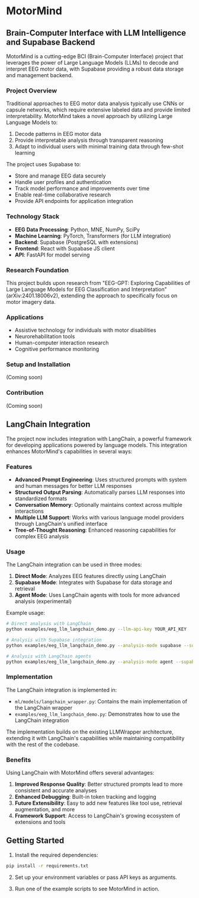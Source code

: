 # MotorMind

## Brain-Computer Interface with LLM Intelligence and Supabase Backend

MotorMind is a cutting-edge BCI (Brain-Computer Interface) project that leverages the power of Large Language Models (LLMs) to decode and interpret EEG motor data, with Supabase providing a robust data storage and management backend.

### Project Overview

Traditional approaches to EEG motor data analysis typically use CNNs or capsule networks, which require extensive labeled data and provide limited interpretability. MotorMind takes a novel approach by utilizing Large Language Models to:

1. Decode patterns in EEG motor data
2. Provide interpretable analysis through transparent reasoning
3. Adapt to individual users with minimal training data through few-shot learning

The project uses Supabase to:
- Store and manage EEG data securely
- Handle user profiles and authentication
- Track model performance and improvements over time
- Enable real-time collaborative research
- Provide API endpoints for application integration

### Technology Stack

- **EEG Data Processing**: Python, MNE, NumPy, SciPy
- **Machine Learning**: PyTorch, Transformers (for LLM integration)
- **Backend**: Supabase (PostgreSQL with extensions)
- **Frontend**: React with Supabase JS client
- **API**: FastAPI for model serving

### Research Foundation

This project builds upon research from "EEG-GPT: Exploring Capabilities of Large Language Models for EEG Classification and Interpretation" (arXiv:2401.18006v2), extending the approach to specifically focus on motor imagery data.

### Applications

- Assistive technology for individuals with motor disabilities
- Neurorehabilitation tools
- Human-computer interaction research
- Cognitive performance monitoring

### Setup and Installation

(Coming soon)

### Contribution

(Coming soon)

## LangChain Integration

The project now includes integration with LangChain, a powerful framework for developing applications powered by language models. This integration enhances MotorMind's capabilities in several ways:

### Features

- **Advanced Prompt Engineering**: Uses structured prompts with system and human messages for better LLM responses
- **Structured Output Parsing**: Automatically parses LLM responses into standardized formats
- **Conversation Memory**: Optionally maintains context across multiple interactions
- **Multiple LLM Support**: Works with various language model providers through LangChain's unified interface
- **Tree-of-Thought Reasoning**: Enhanced reasoning capabilities for complex EEG analysis

### Usage

The LangChain integration can be used in three modes:

1. **Direct Mode**: Analyzes EEG features directly using LangChain
2. **Supabase Mode**: Integrates with Supabase for data storage and retrieval
3. **Agent Mode**: Uses LangChain agents with tools for more advanced analysis (experimental)

Example usage:

```bash
# Direct analysis with LangChain
python examples/eeg_llm_langchain_demo.py --llm-api-key YOUR_API_KEY

# Analysis with Supabase integration
python examples/eeg_llm_langchain_demo.py --analysis-mode supabase --supabase-url YOUR_URL --supabase-key YOUR_KEY --llm-api-key YOUR_API_KEY

# Analysis with LangChain agents
python examples/eeg_llm_langchain_demo.py --analysis-mode agent --supabase-url YOUR_URL --supabase-key YOUR_KEY --llm-api-key YOUR_API_KEY --advanced-tools
```

### Implementation

The LangChain integration is implemented in:

- `ml/models/langchain_wrapper.py`: Contains the main implementation of the LangChain wrapper
- `examples/eeg_llm_langchain_demo.py`: Demonstrates how to use the LangChain integration

The implementation builds on the existing LLMWrapper architecture, extending it with LangChain's capabilities while maintaining compatibility with the rest of the codebase.

### Benefits

Using LangChain with MotorMind offers several advantages:

1. **Improved Response Quality**: Better structured prompts lead to more consistent and accurate analyses
2. **Enhanced Debugging**: Built-in token tracking and logging
3. **Future Extensibility**: Easy to add new features like tool use, retrieval augmentation, and more
4. **Framework Support**: Access to LangChain's growing ecosystem of extensions and tools

## Getting Started

1. Install the required dependencies:
```bash
pip install -r requirements.txt
```

2. Set up your environment variables or pass API keys as arguments.

3. Run one of the example scripts to see MotorMind in action.